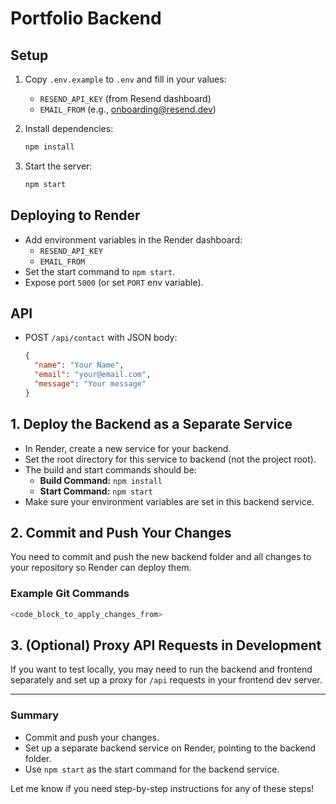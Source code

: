 # Portfolio Backend

## Setup

1. Copy `.env.example` to `.env` and fill in your values:
   - `RESEND_API_KEY` (from Resend dashboard)
   - `EMAIL_FROM` (e.g., onboarding@resend.dev)

2. Install dependencies:
   ```bash
   npm install
   ```

3. Start the server:
   ```bash
   npm start
   ```

## Deploying to Render
- Add environment variables in the Render dashboard:
  - `RESEND_API_KEY`
  - `EMAIL_FROM`
- Set the start command to `npm start`.
- Expose port `5000` (or set `PORT` env variable).

## API
- POST `/api/contact` with JSON body:
  ```json
  {
    "name": "Your Name",
    "email": "your@email.com",
    "message": "Your message"
  }
  ``` 

## 1. Deploy the Backend as a Separate Service

- In Render, create a new service for your backend.
- Set the root directory for this service to backend (not the project root).
- The build and start commands should be:
  - **Build Command:** `npm install`
  - **Start Command:** `npm start`
- Make sure your environment variables are set in this backend service.

## 2. Commit and Push Your Changes

You need to commit and push the new backend folder and all changes to your repository so Render can deploy them.

### Example Git Commands

```sh
<code_block_to_apply_changes_from>
```

## 3. (Optional) Proxy API Requests in Development

If you want to test locally, you may need to run the backend and frontend separately and set up a proxy for `/api` requests in your frontend dev server.

---

### Summary

- Commit and push your changes.
- Set up a separate backend service on Render, pointing to the backend folder.
- Use `npm start` as the start command for the backend service.

Let me know if you need step-by-step instructions for any of these steps! 